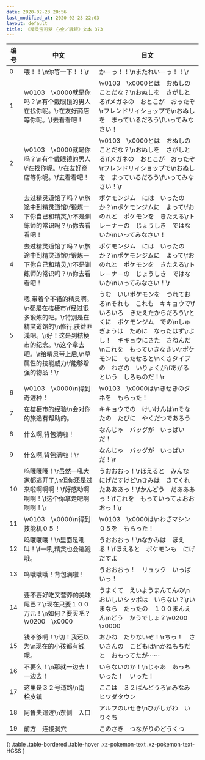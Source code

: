 ```yaml
---
date: 2020-02-23 20:56
last_modified_at: 2020-02-23 22:03
layout: default
title: 《精灵宝可梦 心金／魂银》文本 373
---
```

| 编号 | 中文 | 日文 |
| ---- | ---- | ---- |
| 0 | 喂！！\n你等一下！！\r | か－っ！！\nまたれい－っ！！\r |
| 1 | \v0103　\x0000就是你吗？\n有个戴眼镜的男人在找你呢。\r在友好商店等你呢。\f去看看吧！ | \v0103　\x0000とは　おぬしの　ことだな？\nおぬしを　さがしとる\fメガネの　おとこが　おったぞ\rフレンドリィショップで\nおぬしを　まっているだろう\fいってみなさい！ |
| 2 | \v0103　\x0000就是你吗？\n有个戴眼镜的男人\f在找你呢。\r在友好商店等你呢。\f去看看吧！ | \v0103　\x0000とは　おぬしの　ことだな？\nおぬしを　さがしとる\fメガネの　おとこが　おったぞ\rフレンドリィショップで\nおぬしを　まっているだろう\fいってみなさい！\r |
| 3 | 去过精灵道馆了吗？\n旅途中到精灵道馆\f锻炼一下你自己和精灵,\r不是训练师的常识吗？\n你去看看吧！ | ポケモンジム　には　いったのか？\nポケモンジムに　よって\fおのれと　ポケモンを　きたえる\rトレ－ナ－の　じょうしき　ではないか\nいってみなさい！ |
| 4 | 去过精灵道馆了吗？\n旅途中到精灵道馆\f锻炼一下你自己和精灵,\r不是训练师的常识吗？\n你去看看吧！ | ポケモンジム　には　いったのか？\nポケモンジムに　よって\fおのれと　ポケモンを　きたえる\rトレ－ナ－の　じょうしき　ではないか\nいってみなさい！\r |
| 5 | 嗯,带着个不错的精灵啊。\n都是在桔梗市\f经过很多锻炼的吧。\r特别是在精灵道馆的\n修行,获益匪浅吧。\r好！这是到桔梗市的纪念。\n这个拿去吧。\r给精灵带上后,\n草属性的技能威力\f能够增强的物品！\r | うむ　いいポケモンを　つれておる\nそれも　これも　キキョウで\fいろいろ　きたえたからだろう\rとくに　ポケモンジム　での\nしゅぎょうは　ために　なったはず\rよし！　キキョウにきた　きねんだ\nこれを　もっていきなさい\rポケモンに　もたせると\nくさタイプの　わざの　いりょくが\fあがる　という　しろものだ！\r |
| 6 | \v0103　\x0000\n得到奇迹种！ | \v0103　\x0000は\nきせきのタネを　もらった！ |
| 7 | 在桔梗市的经验\n会对你的旅途有帮助的。 | キキョウでの　けいけんは\nそなたの　たびに　やくだつであろう |
| 8 | 什么啊,背包满啦！ | なんじゃ　バッグが　いっぱいだ！ |
| 9 | 什么啊,背包满啦！\r | なんじゃ　バッグが　いっぱいだ！\r |
| 10 | 呜哦哦哦！\r虽然一吼大家都逃开了,\n但你还是过来啦啊啊啊！\f好感动啊啊啊！\f这个你拿走吧啊啊啊！\r | うおおおっ！\rほえると　みんな　にげだすけど\nきみは　きてくれたあああっ！\fかんどう　だあああっ！\fこれを　もっていってよおおおっ！\r |
| 11 | \v0103　\x0000\n得到技能机０５！ | \v0103　\x0000は\nわざマシン０５を　もらった！ |
| 12 | 呜哦哦哦！\n里面是吼叫！\f一吼,精灵也会逃跑哦。 | うおおおっ！\nなかみは　ほえる！\fほえると　ポケモンも　にげだすよ |
| 13 | 呜哦哦哦！背包满啦！ | うおおおっ！　リュック　いっぱいっ！ |
| 14 | 要不要好吃又营养的美味尾巴？\r现在只要１００万元！\n如何？要买吧？\v0200　\x0000 | うまくて　えいようまんてんの\nおいしいシッポは　いらない？\rいまなら　たったの　１００まんえん\nどう　かうでしょ？\v0200　\x0000 |
| 15 | 钱不够啊！\r切！我还以为\n现在的小孩都有钱呢。 | おかね　たりないぞ！\rちっ！　さいきんの　こどもは\nかねもちだと　おもってたが⋯⋯ |
| 16 | 不要么！\n那就一边去！一边去！ | いらないのか！\nじゃあ　あっち　いった！　いった！ |
| 17 | 这里是３２号道路\n南　桧皮镇 | ここは　３２ばんどうろ\nみなみ　ヒワダタウン |
| 18 | 阿鲁夫遗迹\n东侧　入口 | アルフのいせき\nひがしがわ　いりぐち |
| 19 | 前方　连接洞穴 | このさき　つながりのどうくつ |
{: .table .table-bordered .table-hover .xz-pokemon-text .xz-pokemon-text-HGSS }